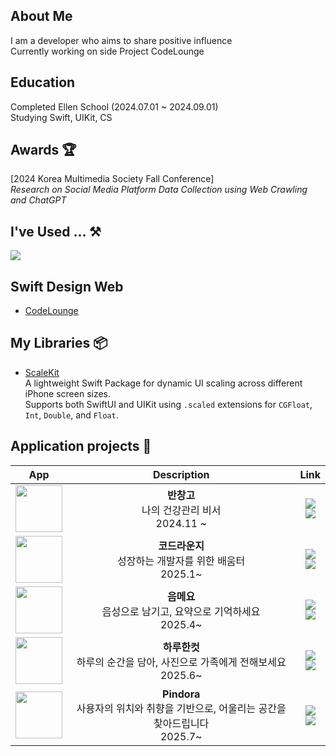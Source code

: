 ## About Me
I am a developer who aims to share positive influence  
Currently working on side Project CodeLounge  
  
## Education
Completed Ellen School (2024.07.01 ~ 2024.09.01)  
Studying Swift, UIKit, CS  

## Awards 🏆
[2024 Korea Multimedia Society Fall Conference]  
_Research on Social Media Platform Data Collection using Web Crawling and ChatGPT_


## I've Used ... ⚒️
<!--Mobile Application-->
<a href="" target="_blank"><img src="https://img.shields.io/badge/Swift-F05138?style=flat-square&logo=Swift&logoColor=white"/></a>  

## Swift Design Web
- [CodeLounge](https://index.zapto.org)

## My Libraries 📦

- [ScaleKit](https://github.com/indextrown/ScaleKit)  
  A lightweight Swift Package for dynamic UI scaling across different iPhone screen sizes.  
  Supports both SwiftUI and UIKit using `.scaled` extensions for `CGFloat`, `Int`, `Double`, and `Float`.
  

## Application projects 📱
<center>
  
|App|Description|Link|
|:-:|:-:|:-:|
| <img width="75" src="https://github.com/user-attachments/assets/33420e7d-779d-4f6e-b7ad-5fad9f91f6a9"> |    __**반창고**__<br/>나의 건강관리 비서 <br/> 2024.11 ~     | [<img src="https://img.shields.io/badge/github-181717?style=for-the-badge&logo=github&logoColor=white">](https://github.com/indextrown/Ban-Chang-Go)<br/> [<img src="https://img.shields.io/badge/App_Store-0D96F6?style=for-the-badge&logo=app-store&logoColor=white">](https://apps.apple.com/kr/app/%EB%B0%98%EC%B0%BD%EA%B3%A0-%EB%82%98%EC%9D%98-%EA%B1%B4%EA%B0%95%EA%B4%80%EB%A6%AC-%EB%B9%84%EC%84%9C/id6737973240) |
| <img width="75" src="https://github.com/user-attachments/assets/310f3ae0-c8f6-4518-ba4f-f65fe7dc5a0f"> | __**코드라운지**__<br/>&nbsp;&nbsp;&nbsp;&nbsp;&nbsp;&nbsp;&nbsp;&nbsp;&nbsp;&nbsp;성장하는 개발자를 위한 배움터&nbsp;&nbsp;&nbsp;&nbsp;&nbsp;&nbsp;&nbsp;&nbsp;&nbsp;&nbsp;<br/> 2025.1~ | [<img src="https://img.shields.io/badge/github-181717?style=for-the-badge&logo=github&logoColor=white">](https://github.com/team-GitDeulida/CodeLounge-iOS)<br/> [<img src="https://img.shields.io/badge/App_Store-0D96F6?style=for-the-badge&logo=app-store&logoColor=white">](https://apps.apple.com/kr/app/%EC%BD%94%EB%93%9C%EB%9D%BC%EC%9A%B4%EC%A7%80-%EC%84%B1%EC%9E%A5%ED%95%98%EB%8A%94-%EA%B0%9C%EB%B0%9C%EC%9E%90%EB%A5%BC-%EC%9C%84%ED%95%9C-%EC%89%BC%ED%84%B0/id6741165577) |
| <img width="75" src="https://github.com/user-attachments/assets/e249f24a-6ffb-4507-83f0-fb275c1cb379"> | __**음메요**__<br/>&nbsp;&nbsp;&nbsp;&nbsp;&nbsp;&nbsp;&nbsp;&nbsp;&nbsp;&nbsp;음성으로 남기고, 요약으로 기억하세요&nbsp;&nbsp;&nbsp;&nbsp;&nbsp;&nbsp;&nbsp;&nbsp;&nbsp;&nbsp;<br/> 2025.4~ | [<img src="https://img.shields.io/badge/github-181717?style=for-the-badge&logo=github&logoColor=white">](https://github.com/team-RETI/EUMMEYO/tree/develop) <br/> [<img src="https://img.shields.io/badge/App_Store-0D96F6?style=for-the-badge&logo=app-store&logoColor=white">](https://apps.apple.com/kr/app/%EC%9D%8C%EB%A9%94%EC%9A%94-%EC%9D%8C%EC%84%B1%EA%B3%BC-%EB%A9%94%EB%AA%A8%EB%A5%BC-%EC%9A%94%EC%95%BD/id6738163114) |
| <img width="75" src="https://github.com/user-attachments/assets/1b0f6df6-f296-4bb0-b997-a74c4f94787f"> | __**하루한컷**__<br/>하루의 순간을 담아, 사진으로 가족에게 전해보세요 <br/> 2025.6~ | [<img src="https://img.shields.io/badge/github-181717?style=for-the-badge&logo=github&logoColor=white">](https://github.com/team-GitDeulida/Haruhancut-Refactor) <br/> [<img src="https://img.shields.io/badge/App_Store-0D96F6?style=for-the-badge&logo=app-store&logoColor=white">](https://apps.apple.com/kr/app/id6743386583) |
| <img width="75" src="https://github.com/user-attachments/assets/1b0f6df6-f296-4bb0-b997-a74c4f94787f"> | __**Pindora**__<br/>사용자의 위치와 취향을 기반으로, 어울리는 공간을 찾아드립니다 <br/> 2025.7~ | [<img src="https://img.shields.io/badge/github-181717?style=for-the-badge&logo=github&logoColor=white">](https://github.com/team-RETI/Pindora) <br/> [<img src="https://img.shields.io/badge/App_Store-0D96F6?style=for-the-badge&logo=app-store&logoColor=white">](https://apps.apple.com/kr/app/id6743386583) |





<!--
<a href="https://github.com/anuraghazra/github-readme-stats">
    <img src="https://github-readme-stats.vercel.app/api/top-langs/?username=indextrown&layout=donut&show_icons=true&theme=material-palenight&hide_border=true&bg_color=20232a&icon_color=58A6FF&text_color=fff&title_color=58A6FF&count_private=true&exclude_repo=Face-Transfer-Application" width=38% />
</a>    
<a href="https://github.com/anuraghazra/github-readme-stats">
  <img src="https://github-readme-stats.vercel.app/api?username=indextrown&show_icons=true&theme=material-palenight&hide_border=true&bg_color=20232a&icon_color=58A6FF&text_color=fff&title_color=58A6FF&count_private=true" width=56% />
</a>

<a href="https://github.com/ashutosh00710/github-readme-activity-graph">
    <img src="https://github-readme-activity-graph.vercel.app/graph?username=indextrown&theme=react-dark&bg_color=20232a&hide_border=true&line=58A6FF&color=58A6FF" width=94%/>
</a>
-->






